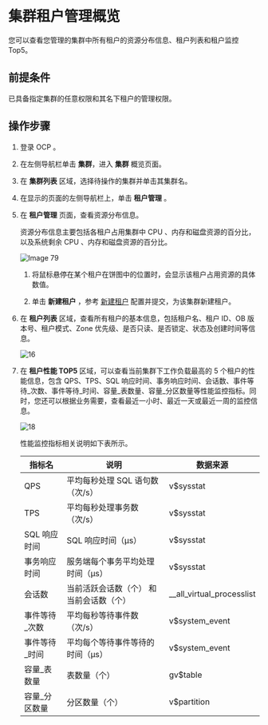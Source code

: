 集群租户管理概览
=============================

您可以查看您管理的集群中所有租户的资源分布信息、租户列表和租户监控 Top5。

**前提条件**
-----------------------------

已具备指定集群的任意权限和其名下租户的管理权限。

**操作步骤**
-----------------------------

1. 登录 OCP 。

2. 在左侧导航栏单击 **集群**，进入 **集群** 概览页面。

3. 在 **集群列表** 区域，选择待操作的集群并单击其集群名。

4. 在显示的页面的左侧导航栏上，单击 **租户管理** 。

5. 在 **租户管理** 页面，查看资源分布信息。

   资源分布信息主要包括各租户占用集群中 CPU 、内存和磁盘资源的百分比，以及系统剩余 CPU 、内存和磁盘资源的百分比。

   ![Image 79](https://help-static-aliyun-doc.aliyuncs.com/assets/img/zh-CN/8836199461/p429915.png)

   1. 将鼠标悬停在某个租户在饼图中的位置时，会显示该租户占用资源的具体数值。

   2. 单击 **新建租户** ，参考 [新建租户](../5.tenant-functions/2.manage-basic-tenant-operations/1.create-a-tenant-3.md) 配置并提交，为该集群新建租户。

6. 在 **租户列表** 区域，查看所有租户的基本信息，包括租户名、租户 ID、OB 版本号、租户模式、Zone 优先级、是否只读、是否锁定、状态及创建时间等信息。

   ![16](https://obbusiness-private.oss-cn-shanghai.aliyuncs.com/doc/img/ocp/401/%E7%A7%9F%E6%88%B7id1.png)

7. 在 **租户性能 TOP5** 区域，可以查看当前集群下工作负载最高的 5 个租户的性能信息，包含 QPS、TPS、SQL 响应时间、事务响应时间、会话数、事件等待_次数、事件等待_时间、容量_表数量、容量_分区数量等性能监控指标。同时，您还可以根据业务需要，查看最近一小时、最近一天或最近一周的监控信息。

   ![18](https://help-static-aliyun-doc.aliyuncs.com/assets/img/zh-CN/4772988061/p200735.png)

   性能监控指标相关说明如下表所示。

   |   指标名    |          说明          |           数据来源            |
   |----------|----------------------|---------------------------|
   | QPS      | 平均每秒处理 SQL 语句数（次/s）  | v$sysstat                 |
   | TPS      | 平均每秒处理事务数（次/s）       | v$sysstat                 |
   | SQL 响应时间 | SQL 响应时间（μs）         | v$sysstat                 |
   | 事务响应时间   | 服务端每个事务平均处理时间（μs）    | v$sysstat                 |
   | 会话数      | 当前活跃会话数（个） 和当前会话数（个） | __all_virtual_processlist |
   | 事件等待_次数  | 平均每秒等待事件数（次/s）       | v$system_event            |
   | 事件等待_时间  | 平均每个等待事件等待的时间（μs）    | v$system_event            |
   | 容量_表数量   | 表数量（个）               | gv$table                  |
   | 容量_分区数量  | 分区数量（个）              | v$partition               |
